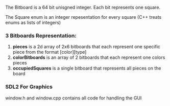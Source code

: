 The Bitboard is a 64 bit unisgned integer. Each bit represents one square.

The Square enum is an integer repesentation for every square (C++ treats enums as lists of integers)

### 3 Bitboards Representation:

1. **pieces** is a 2d array of 2x6 bitboards that each represent one specific piece from the format [color][type]
2. **colorBitboards** is an array of 2 bitboards that each represent one colors pieces
3. **occupiedSquares** is a single bitboard that represents all pieces on the board

### SDL2 For Graphics

window.h and window.cpp contains all code for handling the GUI
